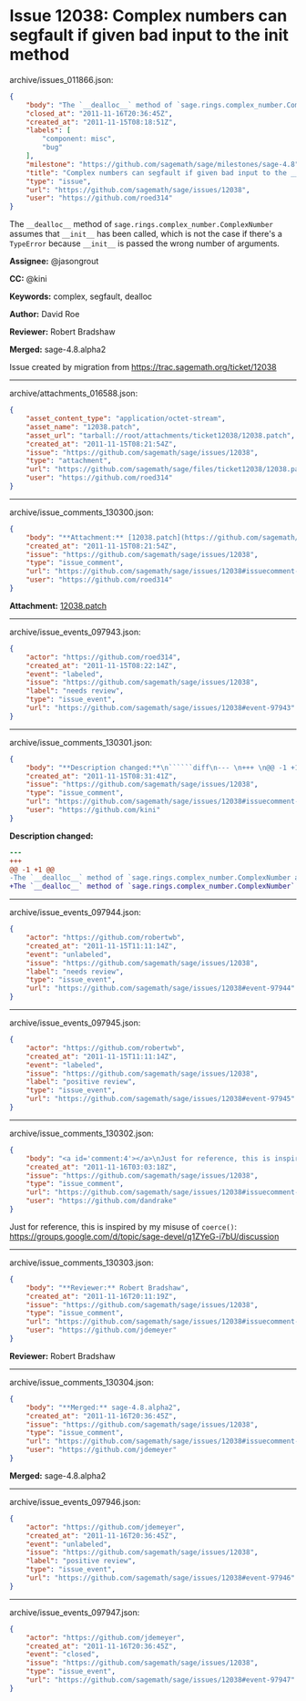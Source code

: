 # Issue 12038: Complex numbers can segfault if given bad input to the __init__ method

archive/issues_011866.json:
```json
{
    "body": "The `__dealloc__` method of `sage.rings.complex_number.ComplexNumber` assumes that `__init__` has been called, which is not the case if there's a `TypeError` because `__init__` is passed the wrong number of arguments.\n\n**Assignee:** @jasongrout\n\n**CC:**  @kini\n\n**Keywords:** complex, segfault, dealloc\n\n**Author:** David Roe\n\n**Reviewer:** Robert Bradshaw\n\n**Merged:** sage-4.8.alpha2\n\nIssue created by migration from https://trac.sagemath.org/ticket/12038\n\n",
    "closed_at": "2011-11-16T20:36:45Z",
    "created_at": "2011-11-15T08:18:51Z",
    "labels": [
        "component: misc",
        "bug"
    ],
    "milestone": "https://github.com/sagemath/sage/milestones/sage-4.8",
    "title": "Complex numbers can segfault if given bad input to the __init__ method",
    "type": "issue",
    "url": "https://github.com/sagemath/sage/issues/12038",
    "user": "https://github.com/roed314"
}
```
The `__dealloc__` method of `sage.rings.complex_number.ComplexNumber` assumes that `__init__` has been called, which is not the case if there's a `TypeError` because `__init__` is passed the wrong number of arguments.

**Assignee:** @jasongrout

**CC:**  @kini

**Keywords:** complex, segfault, dealloc

**Author:** David Roe

**Reviewer:** Robert Bradshaw

**Merged:** sage-4.8.alpha2

Issue created by migration from https://trac.sagemath.org/ticket/12038





---

archive/attachments_016588.json:
```json
{
    "asset_content_type": "application/octet-stream",
    "asset_name": "12038.patch",
    "asset_url": "tarball://root/attachments/ticket12038/12038.patch",
    "created_at": "2011-11-15T08:21:54Z",
    "issue": "https://github.com/sagemath/sage/issues/12038",
    "type": "attachment",
    "url": "https://github.com/sagemath/sage/files/ticket12038/12038.patch",
    "user": "https://github.com/roed314"
}
```



---

archive/issue_comments_130300.json:
```json
{
    "body": "**Attachment:** [12038.patch](https://github.com/sagemath/sage/files/ticket12038/12038.patch)",
    "created_at": "2011-11-15T08:21:54Z",
    "issue": "https://github.com/sagemath/sage/issues/12038",
    "type": "issue_comment",
    "url": "https://github.com/sagemath/sage/issues/12038#issuecomment-130300",
    "user": "https://github.com/roed314"
}
```

**Attachment:** [12038.patch](https://github.com/sagemath/sage/files/ticket12038/12038.patch)



---

archive/issue_events_097943.json:
```json
{
    "actor": "https://github.com/roed314",
    "created_at": "2011-11-15T08:22:14Z",
    "event": "labeled",
    "issue": "https://github.com/sagemath/sage/issues/12038",
    "label": "needs review",
    "type": "issue_event",
    "url": "https://github.com/sagemath/sage/issues/12038#event-97943"
}
```



---

archive/issue_comments_130301.json:
```json
{
    "body": "**Description changed:**\n``````diff\n--- \n+++ \n@@ -1 +1 @@\n-The `__dealloc__` method of `sage.rings.complex_number.ComplexNumber assumes that `__init__` has been called, which is not the case if there's a `TypeError` because `__init__` is passed the wrong number of arguments.\n+The `__dealloc__` method of `sage.rings.complex_number.ComplexNumber` assumes that `__init__` has been called, which is not the case if there's a `TypeError` because `__init__` is passed the wrong number of arguments.\n``````\n",
    "created_at": "2011-11-15T08:31:41Z",
    "issue": "https://github.com/sagemath/sage/issues/12038",
    "type": "issue_comment",
    "url": "https://github.com/sagemath/sage/issues/12038#issuecomment-130301",
    "user": "https://github.com/kini"
}
```

**Description changed:**
``````diff
--- 
+++ 
@@ -1 +1 @@
-The `__dealloc__` method of `sage.rings.complex_number.ComplexNumber assumes that `__init__` has been called, which is not the case if there's a `TypeError` because `__init__` is passed the wrong number of arguments.
+The `__dealloc__` method of `sage.rings.complex_number.ComplexNumber` assumes that `__init__` has been called, which is not the case if there's a `TypeError` because `__init__` is passed the wrong number of arguments.
``````




---

archive/issue_events_097944.json:
```json
{
    "actor": "https://github.com/robertwb",
    "created_at": "2011-11-15T11:11:14Z",
    "event": "unlabeled",
    "issue": "https://github.com/sagemath/sage/issues/12038",
    "label": "needs review",
    "type": "issue_event",
    "url": "https://github.com/sagemath/sage/issues/12038#event-97944"
}
```



---

archive/issue_events_097945.json:
```json
{
    "actor": "https://github.com/robertwb",
    "created_at": "2011-11-15T11:11:14Z",
    "event": "labeled",
    "issue": "https://github.com/sagemath/sage/issues/12038",
    "label": "positive review",
    "type": "issue_event",
    "url": "https://github.com/sagemath/sage/issues/12038#event-97945"
}
```



---

archive/issue_comments_130302.json:
```json
{
    "body": "<a id='comment:4'></a>\nJust for reference, this is inspired by my misuse of `coerce()`: https://groups.google.com/d/topic/sage-devel/q1ZYeG-i7bU/discussion",
    "created_at": "2011-11-16T03:03:18Z",
    "issue": "https://github.com/sagemath/sage/issues/12038",
    "type": "issue_comment",
    "url": "https://github.com/sagemath/sage/issues/12038#issuecomment-130302",
    "user": "https://github.com/dandrake"
}
```

<a id='comment:4'></a>
Just for reference, this is inspired by my misuse of `coerce()`: https://groups.google.com/d/topic/sage-devel/q1ZYeG-i7bU/discussion



---

archive/issue_comments_130303.json:
```json
{
    "body": "**Reviewer:** Robert Bradshaw",
    "created_at": "2011-11-16T20:11:19Z",
    "issue": "https://github.com/sagemath/sage/issues/12038",
    "type": "issue_comment",
    "url": "https://github.com/sagemath/sage/issues/12038#issuecomment-130303",
    "user": "https://github.com/jdemeyer"
}
```

**Reviewer:** Robert Bradshaw



---

archive/issue_comments_130304.json:
```json
{
    "body": "**Merged:** sage-4.8.alpha2",
    "created_at": "2011-11-16T20:36:45Z",
    "issue": "https://github.com/sagemath/sage/issues/12038",
    "type": "issue_comment",
    "url": "https://github.com/sagemath/sage/issues/12038#issuecomment-130304",
    "user": "https://github.com/jdemeyer"
}
```

**Merged:** sage-4.8.alpha2



---

archive/issue_events_097946.json:
```json
{
    "actor": "https://github.com/jdemeyer",
    "created_at": "2011-11-16T20:36:45Z",
    "event": "unlabeled",
    "issue": "https://github.com/sagemath/sage/issues/12038",
    "label": "positive review",
    "type": "issue_event",
    "url": "https://github.com/sagemath/sage/issues/12038#event-97946"
}
```



---

archive/issue_events_097947.json:
```json
{
    "actor": "https://github.com/jdemeyer",
    "created_at": "2011-11-16T20:36:45Z",
    "event": "closed",
    "issue": "https://github.com/sagemath/sage/issues/12038",
    "type": "issue_event",
    "url": "https://github.com/sagemath/sage/issues/12038#event-97947"
}
```
